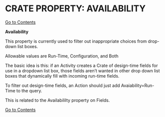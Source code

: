 # CRATE PROPERTY: AVAILABILITY

[Go to Contents](https://github.com/Fr8org/Fr8Core.NET/blob/master/Docs/Home.md)  

**Availability**

This property is currently used to filter out inappropriate choices from drop-down list boxes.

Allowable values are Run-Time, Configuration, and Both

The basic idea is this: if an Activity creates a Crate of design-time fields for use in a dropdown list box, those fields aren’t wanted in other drop down list boxes that dynamically fill with incoming run-time fields.

To filter out design-time fields, an Action should just add Avaiability=Run-Time to the query.

This is related to the Availabililty property on Fields.

[Go to Contents](https://github.com/Fr8org/Fr8Core.NET/blob/master/Docs/Home.md)  
